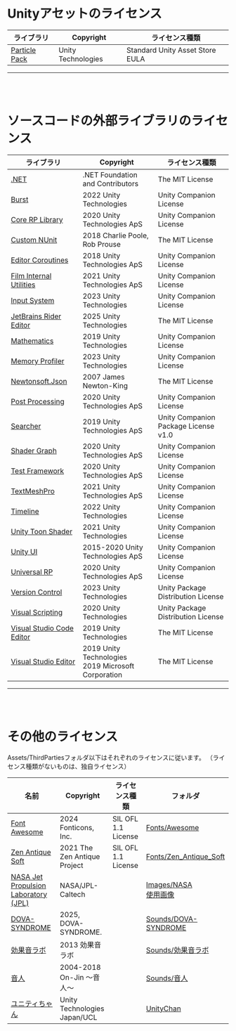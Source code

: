 # Unityアセットのライセンス
|ライブラリ|Copyright|ライセンス種類|
| ---- | ---- | ---- |
|[Particle Pack](https://assetstore.unity.com/packages/vfx/particles/particle-pack-127325)|Unity Technologies|Standard Unity Asset Store EULA|

---
<br><br>

# ソースコードの外部ライブラリのライセンス

|ライブラリ|Copyright|ライセンス種類|
| ---- | ---- | ---- |
|[.NET](https://github.com/dotnet/core/blob/main/license-information.md)|.NET Foundation and Contributors|The MIT License|
|[Burst](https://docs.unity3d.com/Packages/com.unity.burst@1.8/license/LICENSE.html)|2022 Unity Technologies|Unity Companion License|
|[Core RP Library](https://docs.unity3d.com/Packages/com.unity.render-pipelines.core@14.0/license/LICENSE.html)|2020 Unity Technologies ApS|Unity Companion License|
|[Custom NUnit](https://docs.unity3d.com/Packages/com.unity.ext.nunit@1.0/license/LICENSE.html)|2018 Charlie Poole, Rob Prouse|The MIT License|
|[Editor Coroutines](https://docs.unity3d.com/Packages/com.unity.editorcoroutines@1.0/license/LICENSE.html)|2018 Unity Technologies ApS|Unity Companion License|
|[Film Internal Utilities](https://docs.unity3d.com/Packages/com.unity.film-internal-utilities@0.18/license/LICENSE.html)|2021 Unity Technologies ApS|Unity Companion License|
|[Input System](https://docs.unity3d.com/Packages/com.unity.inputsystem@1.6/license/LICENSE.html)|2023 Unity Technologies|Unity Companion License|
|[JetBrains Rider Editor](https://docs.unity3d.com/Packages/com.unity.ide.rider@3.0/license/LICENSE.html)|2025 Unity Technologies|The MIT License|
|[Mathematics](https://docs.unity3d.com/Packages/com.unity.mathematics@1.2/license/LICENSE.html)|2019 Unity Technologies|Unity Companion License|
|[Memory Profiler](https://docs.unity3d.com/Packages/com.unity.memoryprofiler@1.1/license/LICENSE.html)|2023 Unity Technologies|Unity Companion License|
|[Newtonsoft.Json](https://docs.unity3d.com/Packages/com.unity.nuget.newtonsoft-json@3.2/license/Third%20Party%20Notices.html)|2007 James Newton-King|The MIT License|
|[Post Processing](https://docs.unity3d.com/Packages/com.unity.postprocessing@3.2/license/LICENSE.html)|2020 Unity Technologies ApS|Unity Companion License|
|[Searcher](https://docs.unity3d.com/Packages/com.unity.searcher@4.9/license/LICENSE.html)|2019 Unity Technologies ApS|Unity Companion Package License v1.0|
|[Shader Graph](https://docs.unity3d.com/Packages/com.unity.shadergraph@14.0/license/LICENSE.html)|2020 Unity Technologies ApS|Unity Companion License|
|[Test Framework](https://docs.unity3d.com/Packages/com.unity.test-framework@1.1/license/LICENSE.html)|2020 Unity Technologies ApS|Unity Companion License|
|[TextMeshPro](https://docs.unity3d.com/Packages/com.unity.textmeshpro@3.0/license/LICENSE.html)|2021 Unity Technologies ApS|Unity Companion License|
|[Timeline](https://docs.unity3d.com/Packages/com.unity.timeline@1.7/license/LICENSE.html)|2022 Unity Technologies|Unity Companion License|
|[Unity Toon Shader](https://docs.unity3d.com/Packages/com.unity.toonshader@0.9/license/LICENSE.html)|2021 Unity Technologies|Unity Companion License|
|[Unity UI](https://docs.unity3d.com/Packages/com.unity.ugui@1.0/license/LICENSE.html)|2015-2020 Unity Technologies ApS|Unity Companion License|
|[Universal RP](https://docs.unity3d.com/Packages/com.unity.render-pipelines.universal@14.0/license/LICENSE.html)|2020 Unity Technologies ApS|Unity Companion License|
|[Version Control](https://docs.unity3d.com/Packages/com.unity.collab-proxy@2.4/license/LICENSE.html)|2023 Unity Technologies|Unity Package Distribution License|
|[Visual Scripting](https://docs.unity3d.com/Packages/com.unity.visualscripting@1.9/license/LICENSE.html)|2020 Unity Technologies|Unity Package Distribution License|
|[Visual Studio Code Editor](https://docs.unity3d.com/Packages/com.unity.ide.vscode@1.2/license/LICENSE.html)|2019 Unity Technologies|The MIT License|
|[Visual Studio Editor](https://docs.unity3d.com/Packages/com.unity.ide.visualstudio@2.0/license/LICENSE.html)|2019 Unity Technologies<br>2019 Microsoft Corporation|The MIT License|



---
<br><br>

# その他のライセンス
Assets/ThirdPartiesフォルダ以下はそれぞれのライセンスに従います。
（ライセンス種類がないものは、独自ライセンス）

|名前|Copyright|ライセンス種類|フォルダ|
| --- | --- | --- | --- |
|[Font Awesome](https://github.com/FortAwesome/Font-Awesome/blob/6.x/LICENSE.txt)|2024 Fonticons, Inc.|SIL OFL 1.1 License|[Fonts/Awesome](/Assets/ThirdParties/Fonts/Awesome)|
|[Zen Antique Soft](https://github.com/googlefonts/zen-antique/blob/main/OFL.txt)|2021 The Zen Antique Project|SIL OFL 1.1 License|[Fonts/Zen_Antique_Soft](/Assets/ThirdParties/Fonts/Awesome)|
|[NASA Jet Propulsion Laboratory (JPL)](https://www.jpl.nasa.gov/jpl-image-use-policy/)|NASA/JPL-Caltech||[Images/NASA](/Assets/ThirdParties/Images/NASA)<br>[使用画像](https://www.jpl.nasa.gov/images/pia00126-moon-north-pole/)|
|[DOVA-SYNDROME](https://dova-s.jp/_contents/license/)|2025, DOVA-SYNDROME.||[Sounds/DOVA-SYNDROME](/Assets/ThirdParties/Sounds/DOVA-SYNDROME)|
|[効果音ラボ](https://soundeffect-lab.info/agreement/)|2013 効果音ラボ||[Sounds/効果音ラボ](/Assets/ThirdParties/Sounds/効果音ラボ)|
|[音人](https://on-jin.com/kiyaku.php)|2004-2018 On-Jin ～音人～||[Sounds/音人](/Assets/ThirdParties/Sounds/音人)|
|[ユニティちゃん](https://unity-chan.com/contents/guideline/)|Unity Technologies Japan/UCL||[UnityChan](/Assets/ThirdParties/UnityChan)|


